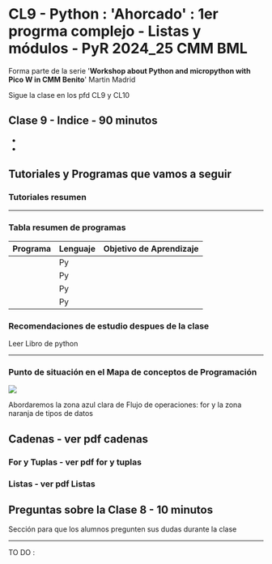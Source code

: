 # CL9 - Python : 'Ahorcado' : 1er progrma complejo - Listas y módulos - PyR 2024_25 CMM BML

Forma parte de la serie '**Workshop about Python and micropython with Pico W in CMM Benito**' Martin Madrid

Sigue la clase en los pfd CL9 y CL10

## Clase 9 - Indice - 90 minutos

- 

- 

## Tutoriales y Programas que vamos a seguir

### Tutoriales resumen

----

### Tabla resumen de programas

| Programa | Lenguaje | Objetivo de Aprendizaje |
| -------- | -------- | ----------------------- |
|          | Py       |                         |
|          | Py       |                         |
|          | Py       |                         |
|          | Py       |                         |

### Recomendaciones de estudio despues de la clase

Leer Libro de python

---

### Punto de situación en el Mapa de conceptos de Programación

![](C:\Users\josec\OneDrive\Documentos\03_MAKER\MK_PROJECTS\CMM_MK_2410O_J25\2425CL4_AdiNum\mapaConceptos_prog.png) 

Abordaremos la zona azul clara de Flujo de operaciones: for y la zona naranja de tipos de datos 

## Cadenas - ver pdf cadenas

### For y Tuplas - ver pdf for y tuplas

### Listas - ver pdf Listas

## Preguntas sobre la Clase 8 - 10 minutos

Sección para que los alumnos pregunten sus dudas durante la clase

---

TO DO :
